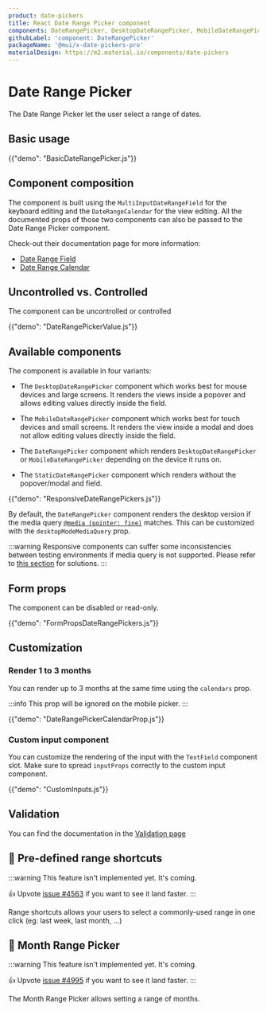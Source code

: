 ```yaml
---
product: date-pickers
title: React Date Range Picker component
components: DateRangePicker, DesktopDateRangePicker, MobileDateRangePicker, StaticDateRangePicker, DateRangeCalendar, DateRangePickerDay
githubLabel: 'component: DateRangePicker'
packageName: '@mui/x-date-pickers-pro'
materialDesign: https://m2.material.io/components/date-pickers
---
```


# Date Range Picker [<span class="plan-pro"></span>](/x/introduction/licensing/#pro-plan)

<p class="description">The Date Range Picker let the user select a range of dates.</p>

## Basic usage

{{"demo": "BasicDateRangePicker.js"}}

## Component composition

The component is built using the `MultiInputDateRangeField` for the keyboard editing and the `DateRangeCalendar` for the view editing.
All the documented props of those two components can also be passed to the Date Range Picker component.

Check-out their documentation page for more information:

- [Date Range Field](/x/react-date-pickers/date-range-field/)
- [Date Range Calendar](/x/react-date-pickers/date-range-calendar/)

## Uncontrolled vs. Controlled

The component can be uncontrolled or controlled

{{"demo": "DateRangePickerValue.js"}}

## Available components

The component is available in four variants:

- The `DesktopDateRangePicker` component which works best for mouse devices and large screens.
  It renders the views inside a popover and allows editing values directly inside the field.

- The `MobileDateRangePicker` component which works best for touch devices and small screens.
  It renders the view inside a modal and does not allow editing values directly inside the field.

- The `DateRangePicker` component which renders `DesktopDateRangePicker` or `MobileDateRangePicker` depending on the device it runs on.

- The `StaticDateRangePicker` component which renders without the popover/modal and field.

{{"demo": "ResponsiveDateRangePickers.js"}}

By default, the `DateRangePicker` component renders the desktop version if the media query [`@media (pointer: fine)`](https://developer.mozilla.org/en-US/docs/Web/CSS/@media/pointer) matches.
This can be customized with the `desktopModeMediaQuery` prop.

:::warning
Responsive components can suffer some inconsistencies between testing environments if media query is not supported.
Please refer to [this section](/x/react-date-pickers/introduction/#testing-caveats) for solutions.
:::

## Form props

The component can be disabled or read-only.

{{"demo": "FormPropsDateRangePickers.js"}}

## Customization

### Render 1 to 3 months

You can render up to 3 months at the same time using the `calendars` prop.

:::info
This prop will be ignored on the mobile picker.
:::

{{"demo": "DateRangePickerCalendarProp.js"}}

### Custom input component

You can customize the rendering of the input with the `TextField` component slot.
Make sure to spread `inputProps` correctly to the custom input component.

{{"demo": "CustomInputs.js"}}

## Validation

You can find the documentation in the [Validation page](/x/react-date-pickers/validation/)

## 🚧 Pre-defined range shortcuts

:::warning
This feature isn't implemented yet. It's coming.

👍 Upvote [issue #4563](https://github.com/mui/mui-x/issues/4563) if you want to see it land faster.
:::

Range shortcuts allows your users to select a commonly-used range in one click (eg: last week, last month, …)

## 🚧 Month Range Picker

:::warning
This feature isn't implemented yet. It's coming.

👍 Upvote [issue #4995](https://github.com/mui/mui-x/issues/4995) if you want to see it land faster.
:::

The Month Range Picker allows setting a range of months.
